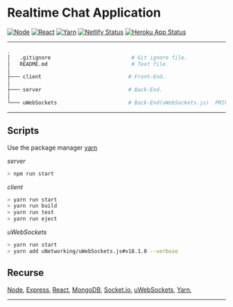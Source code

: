 # Realtime Chat Application
[![Node](https://img.shields.io/badge/node--lts-v14.15.0-brightgreen)]()
[![React](https://img.shields.io/badge/react-%5E17.0.1-informational)]()
[![Yarn](https://img.shields.io/badge/yarn-1.22.5-violet)]()
[![Netlify Status](https://api.netlify.com/api/v1/badges/3b9682f1-9c13-4d7c-a677-9bf31646c960/deploy-status)](https://app.netlify.com/sites/jovial-aryabhata-e0b078/deploys)
[![Heroku App Status](http://heroku-shields.herokuapp.com/uws-chat)](https://uws-chat.herokuapp.com)

<hr />

```sh
.
│   .gitignore                          # Git ignore file.
│   README.md                           # Text file.
│
├─── client                            # Front-End.
│
├─── server                            # Back-End.
│
└─── uWebSockets                       # Back-End(uWebSockets.js)  PRIVATE.
```

<hr />

## Scripts
Use the package manager [yarn](https://yarnpkg.com/)<br />

<i>server</i>

```sh
> npm run start 
```

<i>client</i>

```sh
> yarn run start
> yarn run build
> yarn run test
> yarn run eject
```

<i>uWebSockets</i>

```sh
> yarn run start
> yarn add uNetworking/uWebSockets.js#v18.1.0 --verbose
```

## Recurse
[Node](https://nodejs.org/),
[Express](https://expressjs.com/),
[React](https://reactjs.org/),
[MongoDB](https://www.mongodb.com/),
[Socket.io](https://socket.io/),
[uWebSockets](https://github.com/uNetworking/uWebSockets.js?files=1),
[Yarn](https://yarnpkg.com/),
<hr />

